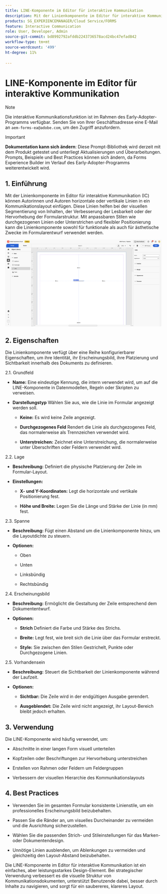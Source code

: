 ```yaml
---
title: LINE-Komponente im Editor für interaktive Kommunikation
description: Mit der Linienkomponente im Editor für interaktive Kommunikation in AEM Forms können Autorinnen und Autoren horizontale oder vertikale Linien in ein Kommunikationslayout einfügen.
products: SG_EXPERIENCEMANAGER/Cloud Service/FORMS
feature: Interactive Communication
role: User, Developer, Admin
source-git-commit: bd8992792afddb2243736578acd24bc47efad842
workflow-type: tm+mt
source-wordcount: '499'
ht-degree: 11%

---
```



# LINE-Komponente im Editor für interaktive Kommunikation

>[!NOTE]
>
> Die interaktive Kommunikationsfunktion ist im Rahmen des Early-Adopter-Programms verfügbar. Senden Sie von Ihrer Geschäftsadresse eine E-Mail an `aem-forms-ea@adobe.com`, um den Zugriff anzufordern.

>[!IMPORTANT]
>
> **Dokumentation kann sich ändern**: Diese Prompt-Bibliothek wird derzeit mit dem Produkt getestet und unterliegt Aktualisierungen und Überarbeitungen. Prompts, Beispiele und Best Practices können sich ändern, da Forms Experience Builder im Verlauf des Early-Adopter-Programms weiterentwickelt wird.

## &#x200B;1. Einführung

Mit der Linienkomponente im Editor für interaktive Kommunikation (IC) können Autorinnen und Autoren horizontale oder vertikale Linien in ein Kommunikationslayout einfügen. Diese Linien helfen bei der visuellen Segmentierung von Inhalten, der Verbesserung der Lesbarkeit oder der Hervorhebung der Formularstruktur. Mit anpassbaren Stilen wie durchgezogenen Linien oder Unterstrichen und flexibler Positionierung kann die Linienkomponente sowohl für funktionale als auch für ästhetische Zwecke im Formularentwurf verwendet werden.

![IC-Dokument suchen](/help/forms/interactive-communication/assets/line.png)

## &#x200B;2. Eigenschaften

Die Linienkomponente verfügt über eine Reihe konfigurierbarer Eigenschaften, um ihre Identität, ihr Erscheinungsbild, ihre Platzierung und Sichtbarkeit innerhalb des Dokuments zu definieren.

2.1. Grundfeld

- **Name:** Eine eindeutige Kennung, die intern verwendet wird, um auf die LINE-Komponente in Datenmodellen, Regeln oder Skripten zu verweisen.

- **Darstellungstyp** Wählen Sie aus, wie die Linie im Formular angezeigt werden soll.

   - **Keine:** Es wird keine Zeile angezeigt.

   - **Durchgezogenes Feld** Rendert die Linie als durchgezogenes Feld, das normalerweise als Trennzeichen verwendet wird.

   - **Unterstreichen:** Zeichnet eine Unterstreichung, die normalerweise unter Überschriften oder Feldern verwendet wird.

2.2. Lage

- **Beschreibung:** Definiert die physische Platzierung der Zeile im Formular-Layout.

- **Einstellungen:**

   - **X- und Y-Koordinaten:** Legt die horizontale und vertikale Positionierung fest.

   - **Höhe und Breite:** Legen Sie die Länge und Stärke der Linie (in mm) fest.

2.3. Spanne

- **Beschreibung:** Fügt einen Abstand um die Linienkomponente hinzu, um die Layoutdichte zu steuern.

- **Optionen:**

   - Oben

   - Unten

   - Linksbündig

   - Rechtsbündig

2.4. Erscheinungsbild

- **Beschreibung:** Ermöglicht die Gestaltung der Zeile entsprechend dem Dokumententwurf.

- **Optionen:**

   - **Strich** Definiert die Farbe und Stärke des Strichs.

   - **Breite:** Legt fest, wie breit sich die Linie über das Formular erstreckt.

   - **Style:** Sie zwischen den Stilen Gestrichelt, Punkte oder Durchgezogene Linien.

2.5. Vorhandensein

- **Beschreibung:** Steuert die Sichtbarkeit der Linienkomponente während der Laufzeit.

- **Optionen:**

   - **Sichtbar:** Die Zeile wird in der endgültigen Ausgabe gerendert.

   - **Ausgeblendet:** Die Zeile wird nicht angezeigt, ihr Layout-Bereich bleibt jedoch erhalten.

## &#x200B;3. Verwendung

Die LINE-Komponente wird häufig verwendet, um:

- Abschnitte in einer langen Form visuell unterteilen

- Kopfzeilen oder Beschriftungen zur Hervorhebung unterstreichen

- Erstellen von Rahmen oder Feldern um Feldergruppen

- Verbessern der visuellen Hierarchie des Kommunikationslayouts

## 4. Best Practices

- Verwenden Sie im gesamten Formular konsistente Linienstile, um ein professionelles Erscheinungsbild beizubehalten.

- Passen Sie die Ränder an, um visuelles Durcheinander zu vermeiden und die Ausrichtung sicherzustellen.

- Wählen Sie die passenden Strich- und Stileinstellungen für das Marken- oder Dokumentendesign.

- Unnötige Linien ausblenden, um Ablenkungen zu vermeiden und gleichzeitig den Layout-Abstand beizubehalten.

Die LINE-Komponente im Editor für interaktive Kommunikation ist ein einfaches, aber leistungsstarkes Design-Element. Bei strategischer Verwendung verbessert es die visuelle Struktur von Kommunikationsdokumenten, unterstützt Benutzende dabei, besser durch Inhalte zu navigieren, und sorgt für ein saubereres, klareres Layout.


